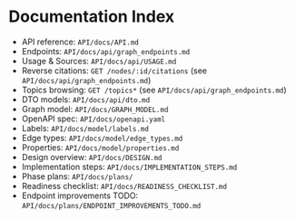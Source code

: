 # Documentation Index

- API reference: `API/docs/API.md`
- Endpoints: `API/docs/api/graph_endpoints.md`
- Usage & Sources: `API/docs/api/USAGE.md`
- Reverse citations: `GET /nodes/:id/citations` (see `API/docs/api/graph_endpoints.md`)
- Topics browsing: `GET /topics*` (see `API/docs/api/graph_endpoints.md`)
- DTO models: `API/docs/api/dto.md`
- Graph model: `API/docs/GRAPH_MODEL.md`
- OpenAPI spec: `API/docs/openapi.yaml`
- Labels: `API/docs/model/labels.md`
- Edge types: `API/docs/model/edge_types.md`
- Properties: `API/docs/model/properties.md`
- Design overview: `API/docs/DESIGN.md`
- Implementation steps: `API/docs/IMPLEMENTATION_STEPS.md`
- Phase plans: `API/docs/plans/`
- Readiness checklist: `API/docs/READINESS_CHECKLIST.md`
- Endpoint improvements TODO: `API/docs/plans/ENDPOINT_IMPROVEMENTS_TODO.md`
